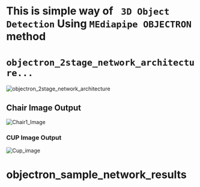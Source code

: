 # This is simple  way of ` 3D Object Detection`  Using `MEdiapipe OBJECTRON`  method

#  `objectron_2stage_network_architecture...`

![objectron_2stage_network_architecture](https://user-images.githubusercontent.com/98689629/190000795-f2ae991d-bc5d-41b0-9b5c-86e5512ccbd3.png)


## Chair Image Output 

![Chair1_Image](https://user-images.githubusercontent.com/98689629/190001163-331a51fb-75c7-482a-b6e8-2e99faad47fb.jpg)


### CUP Image Output


![Cup_image](https://user-images.githubusercontent.com/98689629/190002895-23da5f57-3430-41bd-9a1b-6ad01ea33732.jpg)


# objectron_sample_network_results

